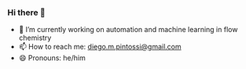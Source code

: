 ### Hi there 👋

- 🔭 I’m currently working on automation and machine learning in flow chemistry
- 📫 How to reach me: diego.m.pintossi@gmail.com
- 😄 Pronouns: he/him

